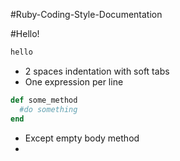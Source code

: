 #Ruby-Coding-Style-Documentation

#Hello!

```ruby
hello
```

+ 2 spaces indentation with soft tabs
+ One expression per line
```ruby 
def some_method
  #do something
end
```
+ Except empty body method
+ 


